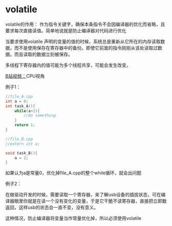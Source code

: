 # volatile



volatile的作用： 作为指令关键字，确保本条指令不会因编译器的优化而省略，且要求每次直接读值。简单地说就是防止编译器对代码进行优化

当要求使用volatile 声明的变量的值的时候，系统总是重新从它所在的内存读取数据，而不是使用保存在寄存器中的备份。即使它前面的指令刚刚从该处读取过数据。而且读取的数据立刻被保存。

多线程下寄存器内的值可能为多个线程共享，可能会发生改变。


[B站视频：](https://www.bilibili.com/video/BV1fS4y1X7qb)CPU视角

例子1：

```c++
//file_A.cpp
int a = 0;
int task_A(){
	while(a>1){
		//do something
	}
	return 1;
}

//file_B.cpp
//extern int a;

void task_B(){
	a = 2;
}
```

如果认为a是常量0，优化掉file_A.cpp的整个while循环，就会出问题

例子2：

在做驱动开发的时候，需要读取一个寄存器，来了解usb设备的插拔状态，可在编译器眼里你就是在读一个没有变化的变量，于是它干脆不读寄存器，直接把立即数返回，这样usb的状态会一直不变，没有意义。

这种情况，防止编译器将变量当作常量优化掉，所以必须使用volatile
